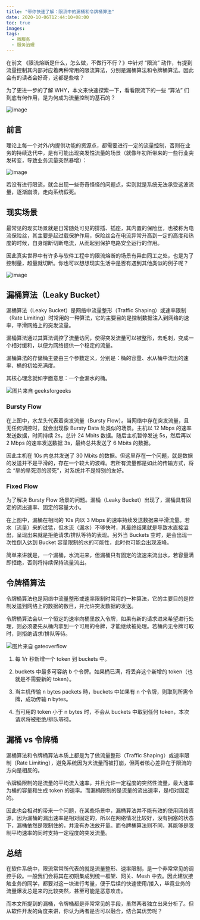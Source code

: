 ```yaml
---
title: "带你快速了解：限流中的漏桶和令牌桶算法"
date: 2020-10-06T12:44:10+08:00
toc: true
images:
tags: 
  - 微服务
  - 服务治理
---
```


在前文 《限流熔断是什么，怎么做，不做行不行？》中针对 “限流” 动作，有提到流量控制其内部对应着两种常用的限流算法，分别是漏桶算法和令牌桶算法。因此会有的读者会好奇，这都是些啥？

为了更进一步的了解 WHY，本文来快速探索一下，看看限流下的一些 “算法” 们到底有何作用，是为何成为流量控制的基石的？

![image](/posts/images/815f7524b5367149cc9c6725ee28cd12.jpg)

## 前言

理论上每一个对外/内提供功能的资源点，都需要进行一定的流量控制，否则在业务的持续迭代中，是有可能出现突发性流量的场景（就像年初所带来的一些行业突发转变，导致业务流量突然暴增）：

![image](/posts/images/c29272e53f9e125dbbfba133b3eea7c4.jpg)

若没有进行限流，就会出现一些奇奇怪怪的问题点，实则就是系统无法承受这波流量，逐渐崩溃，走向系统假死。

## 现实场景

最常见的现实场景就是日常随处可见的排插、插座，其内置的保险丝，也被称为电流保险丝，其主要是起过载保护作用，保险丝会在电流异常升高到一定的高度和热度的时候，自身熔断切断电流，从而起到保护电路安全运行的作用。

因此真实世界中有许多与软件工程中的限流熔断的场景有异曲同工之处，也是为了控制量，超量就切断。你也可以想想现实生活中是否有遇到其他类似的例子呢？

![image](/posts/images/23af65486fc991e1bd976c37626ccf18.jpg)

## 漏桶算法（Leaky Bucket）

漏桶算法（Leaky Bucket）是网络中流量整形（Traffic Shaping）或速率限制（Rate Limiting）时常用的一种算法，它的主要目的是控制数据注入到网络的速率，平滑网络上的突发流量。

漏桶算法通过其算法调控了流量访问，使得突发流量可以被整形，去毛刺，变成一个相对缓和，以便为网络提供一个稳定的流量。

漏桶算法的存储桶主要由三个参数定义，分别是：桶的容量、水从桶中流出的速率、桶的初始充满度。

其核心理念就如字面意思：一个会漏水的桶。

![图片来自 geeksforgeeks](/posts/images/386bdd6a907a2130f5bfa74696817221.jpg)

### Bursty Flow

在上图中，水龙头代表着突发流量（Bursty Flow）。当网络中存在突发流量，且无任何调控时，就会出现像 Bursty Data 处类似的场景。主机以 12 Mbps 的速率发送数据，时间持续 2s，总计 24 Mbits 数据。随后主机暂停发送 5s，然后再以 2 Mbps 的速率发送数据 3s，最终总共发送了 6 Mbits 的数据。

因此主机在 10s 内总共发送了 30 Mbits 的数据。但这里存在一个问题，就是数据的发送并不是平滑的，存在一个较大的波峰。若所有流量都是如此的传输方式，将会 “旱的旱死涝的涝死”，对系统并不是特别的友好。

### Fixed Flow

为了解决 Bursty Flow 场景的问题。漏桶（Leaky Bucket）出现了，漏桶具有固定的流出速率、固定的容量大小。

在上图中，漏桶在相同的 10s 内以 3 Mbps 的速率持续发送数据来平滑流量。若水（流量）来的过猛，但水流（漏水）不够快时，其最终结果就是导致水直接溢出，呈现出来就是拒绝请求/排队等待的表现。另外当 Buckets 空时，是会出现一次性倒入达到 Bucket 容量限制的水的可能性，此时也可能会出现波峰。

简单来讲就是，一个漏桶，水流进来，但漏桶只有固定的流速来流出水，若容量满即拒绝，否则将持续保持流量流出。

## 令牌桶算法

令牌桶算法也是网络中流量整形或速率限制时常用的一种算法，它的主要目的是控制发送到网络上的数据的数目，并允许突发数据的发送。

令牌桶算法会以一个恒定的速率向桶里放入令牌，如果有新的请求进来希望进行处理，则必须要先从桶内拿到一个可用的令牌，才能继续被处理。若桶内无令牌可取时，则拒绝请求/排队等待。

![图片来自 gateoverflow](/posts/images/07c0861b3a2e900ea4ca6fc8f7aeaa1a.jpg)

1. 每 1/r 秒新增一个 token 到 buckets 中。

2. buckets 中最多可容纳 b 个令牌。如果桶已满，将丢弃这个新增的 token（也就是不需要新的 token）。

3. 当主机传输 n bytes packets 時，buckets 中如果有 n 个令牌，则取到所需令牌，成功传输 n bytes。

4. 当可用的 token 小于 n bytes 时，不会从 buckets 中取到任何 token，本次请求将被拒绝/排队等待。

## 漏桶 vs 令牌桶

漏桶算法和令牌桶算法本质上都是为了做流量整形（Traffic Shaping）或速率限制（Rate Limiting），避免系统因为大流量而被打崩，但两者核心差异在于限流的方向是相反的。

令牌桶限制的是流量的平均流入速率，并且允许一定程度的突然性流量，最大速率为桶的容量和生成 token 的速率。而漏桶限制的是流量的流出速率，是相对固定的。

因此也会相对的带来一个问题，在某些场景中，漏桶算法并不能有效的使用网络资源，因为漏桶的漏出速率是相对固定的，所以在网络情况比较好，没有拥塞的状态下，漏桶依然是限制住的，并没有办法放开量。而令牌桶算法则不同，其能够是限制平均速率的同时支持一定程度的突发流量。

## 总结

在软件系统中，限流常常所代表的就是流量整形、速率限制，是一个非常常见的调控手段。一般我们会将其在初期集成到统一框架、网关、Mesh 中去。因此建议接触业务的同学，都要对这一块进行考量，便于后续的快速使用/接入，毕竟业务的流量爆发总是来的比较突然，甚至可能是恶意攻击。

而本文所提到的漏桶，令牌桶都是非常常见的手段，虽然两者独立出来分析了。但从软件开发的角度来讲，你认为两者是否可以融合，结合其优势呢？